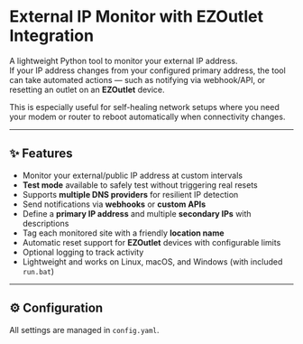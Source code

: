# External IP Monitor with EZOutlet Integration

A lightweight Python tool to monitor your external IP address.  
If your IP address changes from your configured primary address, the tool can take automated actions — such as notifying via webhook/API, or resetting an outlet on an **EZOutlet** device.  

This is especially useful for self-healing network setups where you need your modem or router to reboot automatically when connectivity changes.

---

## ✨ Features
- Monitor your external/public IP address at custom intervals  
- **Test mode** available to safely test without triggering real resets  
- Supports **multiple DNS providers** for resilient IP detection  
- Send notifications via **webhooks** or **custom APIs**  
- Define a **primary IP address** and multiple **secondary IPs** with descriptions  
- Tag each monitored site with a friendly **location name**  
- Automatic reset support for **EZOutlet** devices with configurable limits  
- Optional logging to track activity  
- Lightweight and works on Linux, macOS, and Windows (with included `run.bat`)

---

## ⚙️ Configuration

All settings are managed in `config.yaml`.